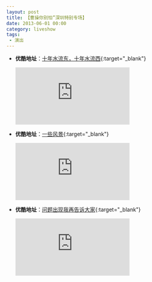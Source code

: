 ```yaml
---
layout: post
title: 【曹操你别怕”深圳特别专场】
date: 2013-06-01 00:00
category: liveshow
tags:
 - 演出
---
```


* **优酷地址**：[十年水流东，十年水流西](https://v.youku.com/v_show/id_XNTY1MTUzNzk2.html){:target="_blank"}
  
  <div class="iframe-container"><iframe class="responsive-iframe" src='https://player.youku.com/embed/XNTY1MTUzNzk2' frameborder="no" allowfullscreen="true"></iframe></div>

* **优酷地址**：[一些风景](https://v.youku.com/v_show/id_XNTY1MTU5MTky.html){:target="_blank"}
  
  <div class="iframe-container"><iframe class="responsive-iframe" src='https://player.youku.com/embed/XNTY1MTU5MTky' frameborder="no" allowfullscreen="true"></iframe></div>

* **优酷地址**：[问题出现我再告诉大家](https://v.youku.com/v_show/id_XNTY1MTQ2ODY4.html){:target="_blank"}
  
  <div class="iframe-container"><iframe class="responsive-iframe" src='https://player.youku.com/embed/XNTY1MTQ2ODY4'  frameborder="no" allowfullscreen="true"></iframe></div>
